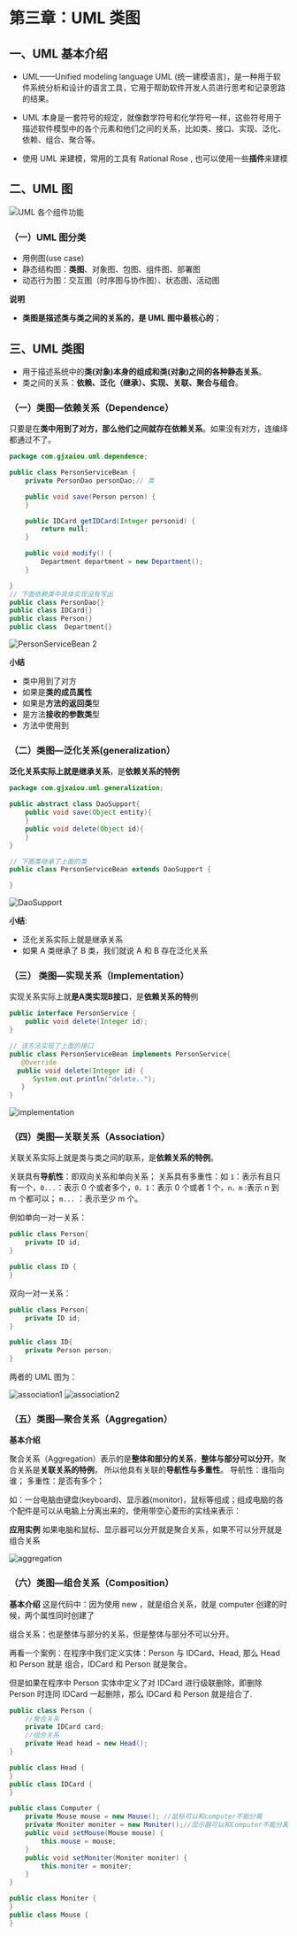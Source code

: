 # 第三章：UML 类图

## 一、UML 基本介绍

- UML——Unified  modeling  language  UML (统一建模语言)，是一种用于软件系统分析和设计的语言工具，它用于帮助软件开发人员进行思考和记录思路的结果。

- UML 本身是一套符号的规定，就像数学符号和化学符号一样，这些符号用于描述软件模型中的各个元素和他们之间的关系，比如类、接口、实现、泛化、依赖、组合、聚合等。

- 使用 UML 来建模，常用的工具有 Rational Rose , 也可以使用一些**插件**来建模

## 二、UML 图

![UML 各个组件功能](%E7%AC%AC%E4%B8%89%E7%AB%A0%EF%BC%9AUML%E7%B1%BB%E5%9B%BE.resource/UML%20%E5%90%84%E4%B8%AA%E7%BB%84%E4%BB%B6%E5%8A%9F%E8%83%BD.png)

### （一）UML 图分类

- 用例图(use  case)
- 静态结构图：**类图**、对象图、包图、组件图、部署图
- 动态行为图：交互图（时序图与协作图）、状态图、活动图

**说明**

- **类图是描述类与类之间的关系的，是 UML 图中最核心的**；


## 三、UML 类图

- 用于描述系统中的**类(对象)本身的组成和类(对象)之间的各种静态关系**。
- 类之间的关系：**依赖、泛化（继承）、实现、关联、聚合与组合**。

### （一）类图—依赖关系（Dependence）

只要是在**类中用到了对方，那么他们之间就存在依赖关系**。如果没有对方，连编绎都通过不了。

```java
package com.gjxaiou.uml.dependence;

public class PersonServiceBean {
	private PersonDao personDao;// 类

	public void save(Person person) {
	}

	public IDCard getIDCard(Integer personid) {
		return null;
	}

	public void modify() {
		Department department = new Department();
	}

}
// 下面依赖类中具体实现没有写出
public class PersonDao{} 
public class IDCard{} 
public class Person{} 
public class  Department{}
```

![PersonServiceBean 2](%E7%AC%AC%E4%B8%89%E7%AB%A0%EF%BC%9AUML%E7%B1%BB%E5%9B%BE.resource/PersonServiceBean%202.png)

**小结**

- 类中用到了对方
- 如果是**类的成员属性**
- 如果是**方法的返回类**型
- 是方法**接收的参数类**型
- 方法中使用到

### （二）类图—泛化关系(generalization）

**泛化关系实际上就是继承关系**，是**依赖关系的特例**

```java
package com.gjxaiou.uml.generalization;

public abstract class DaoSupport{
	public void save(Object entity){
	}
	public void delete(Object id){
	}
}

// 下面类继承了上面的类
public class PersonServiceBean extends DaoSupport {

}
```

![DaoSupport](%E7%AC%AC%E4%B8%89%E7%AB%A0%EF%BC%9AUML%E7%B1%BB%E5%9B%BE.resource/DaoSupport.png)

**小结**:

- 泛化关系实际上就是继承关系
- 如果 A 类继承了 B 类，我们就说 A 和 B 存在泛化关系

### （三） 类图—实现关系（Implementation）

实现关系实际上就**是A类实现B接口**，是**依赖关系的特**例

```java
public interface PersonService {
	public void delete(Integer id);
}

// 该方法实现了上面的接口
public class PersonServiceBean implements PersonService{
   @Override
  public void delete(Integer id) {
      System.out.println("delete..");
   }
}
```

![implementation](%E7%AC%AC%E4%B8%89%E7%AB%A0%EF%BC%9AUML%E7%B1%BB%E5%9B%BE.resource/implementation.png)

### （四）类图—关联关系（Association）

关联关系实际上就是类与类之间的联系，是**依赖关系的特例**。

关联具有**导航性**：即双向关系和单向关系；
关系具有多重性：如 `1`：表示有且只有一个，`0...`：表示 0 个或者多个，`0，1`：表示 0 个或者 1 个，`n，m` :表示 n 到 m 个都可以； `m...` ：表示至少 m 个。

例如单向一对一关系：

```java
public class Person{
    private ID id;
}

public class ID {
}
```

双向一对一关系：

```java
public class Person{
    private ID id;
}

public class ID{
    private Person person;
}
```

两者的 UML 图为：

![association1](%E7%AC%AC%E4%B8%89%E7%AB%A0%EF%BC%9AUML%E7%B1%BB%E5%9B%BE.resource/association1.png)
![association2](%E7%AC%AC%E4%B8%89%E7%AB%A0%EF%BC%9AUML%E7%B1%BB%E5%9B%BE.resource/association2.png)

### （五）类图—聚合关系（Aggregation）

**基本介绍**

聚合关系（Aggregation）表示的是**整体和部分的关系**，**整体与部分可以分开**。聚合关系是**关联关系的特例**， 所以他具有关联的**导航性与多重性**。
导航性：谁指向谁； 多重性：是否有多个；

如：一台电脑由键盘(keyboard)、显示器(monitor)，鼠标等组成；组成电脑的各个配件是可以从电脑上分离出来的，使用带空心菱形的实线来表示：

**应用实例** 
如果电脑和鼠标、显示器可以分开就是聚合关系，如果不可以分开就是组合关系

![aggregation](%E7%AC%AC%E4%B8%89%E7%AB%A0%EF%BC%9AUML%E7%B1%BB%E5%9B%BE.resource/aggregation.png)

### （六）类图—组合关系（Composition）

**基本介绍**
这是代码中：因为使用 new ，就是组合关系，就是 computer 创建的时候，两个属性同时创建了

组合关系：也是整体与部分的关系，但是整体与部分不可以分开。

再看一个案例：在程序中我们定义实体：Person 与 IDCard、Head, 那么 Head 和 Person 就是 组合，IDCard 和 Person 就是聚合。

但是如果在程序中 Person 实体中定义了对 IDCard 进行级联删除，即删除 Person 时连同 IDCard 一起删除，那么 IDCard 和 Person 就是组合了.

```java
public class Person {
    //聚合关系
    private IDCard card;
    //组合关系
    private Head head = new Head();
}

public class Head {
}
public class IDCard {
}
```

```java
public class Computer {
	private Mouse mouse = new Mouse(); //鼠标可以和computer不能分离
	private Moniter moniter = new Moniter();//显示器可以和Computer不能分离
	public void setMouse(Mouse mouse) {
		this.mouse = mouse;
	}
	public void setMoniter(Moniter moniter) {
		this.moniter = moniter;
	}
}

public class Moniter {
}
public class Mouse {
}
```
